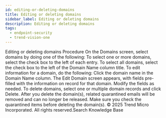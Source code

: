 ```yaml
---
id: editing-or-deleting-domains
title: Editing or deleting domains
sidebar_label: Editing or deleting domains
description: Editing or deleting domains
tags:
  - endpoint-security
  - trend-vision-one
---
```


 Editing or deleting domains Procedure On the Domains screen, select domains by doing one of the following: To select one or more domains, select the check box to the left of each entry. To select all domains, select the check box to the left of the Domain Name column title. To edit information for a domain, do the following: Click the domain name in the Domain Name column. The Edit Domain screen appears, with fields pre-filled with the information on record for that domain. Modify the fields as needed. To delete domains, select one or multiple domain records and click Delete. After you delete the domain(s), related quarantined emails will be removed and can no longer be released. Make sure you check the quarantined items before deleting the domain(s). © 2025 Trend Micro Incorporated. All rights reserved.Search Knowledge Base